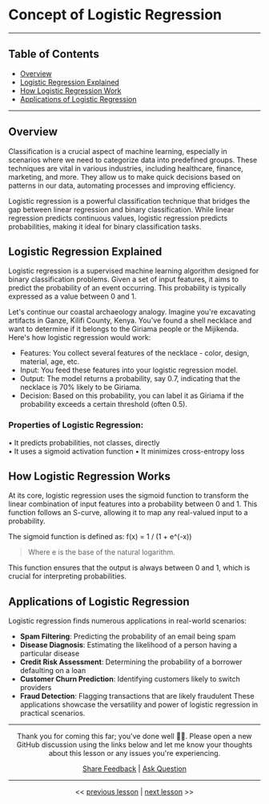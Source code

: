 # Concept of Logistic Regression

---

## Table of Contents

- [Overview](#overview)
- [Logistic Regression Explained](#logistic-regression-explained)
- [How Logistic Regression Work](#how-logistic-regression-work)
- [Applications of Logistic Regression](#applications-of-logistic-regression)


---

## Overview

Classification is a crucial aspect of machine learning, especially in scenarios where we need to categorize data into predefined groups. These techniques are vital in various industries, including healthcare, finance, marketing, and more. They allow us to make quick decisions based on patterns in our data, automating processes and improving efficiency.

Logistic regression is a powerful classification technique that bridges the gap between linear regression and binary classification. While linear regression predicts continuous values, logistic regression predicts probabilities, making it ideal for binary classification tasks.

## Logistic Regression Explained

Logistic regression is a supervised machine learning algorithm designed for binary classification problems. Given a set of input features, it aims to predict the probability of an event occurring. This probability is typically expressed as a value between 0 and 1.

Let's continue our coastal archaeology analogy. Imagine you're excavating artifacts in Ganze, Kilifi County, Kenya. You've found a shell necklace and want to determine if it belongs to the Giriama people or the Mijikenda. Here's how logistic regression would work:
- Features: You collect several features of the necklace - color, design, material, age, etc.
- Input: You feed these features into your logistic regression model.
- Output: The model returns a probability, say 0.7, indicating that the necklace is 70% likely to be Giriama.
- Decision: Based on this probability, you can label it as Giriama if the probability exceeds a certain threshold (often 0.5).

### Properties of Logistic Regression: 
• It predicts probabilities, not classes, directly  
• It uses a sigmoid activation function 
• It minimizes cross-entropy loss

## How Logistic Regression Works

At its core, logistic regression uses the sigmoid function to transform the linear combination of input features into a probability between 0 and 1. This function follows an S-curve, allowing it to map any real-valued input to a probability.

The sigmoid function is defined as: f(x) = 1 / (1 + e^(-x))
> Where e is the base of the natural logarithm.

This function ensures that the output is always between 0 and 1, which is crucial for interpreting probabilities.

## Applications of Logistic Regression

Logistic regression finds numerous applications in real-world scenarios:
- **Spam Filtering**: Predicting the probability of an email being spam
- **Disease Diagnosis**: Estimating the likelihood of a person having a particular disease
- **Credit Risk Assessment**: Determining the probability of a borrower defaulting on a loan
- **Customer Churn Prediction**: Identifying customers likely to switch providers
- **Fraud Detection**: Flagging transactions that are likely fraudulent
These applications showcase the versatility and power of logistic regression in practical scenarios.

---

<div align="center">

Thank you for coming this far; you've done well 👏🏾. Please open a new GitHub discussion using the links below and let me know your thoughts about this lesson or any issues you're experiencing.

[Share Feedback](https://github.com/mwanyumba7/logistic-regression-lesson/discussions/new?category=feedback) | [Ask Question](https://github.com/mwanyumba7/logistic-regression-lesson/discussions/new?category=q-a)

---

<< [previous lesson](./01.md) | [next lesson](./03.md) >>

</div>